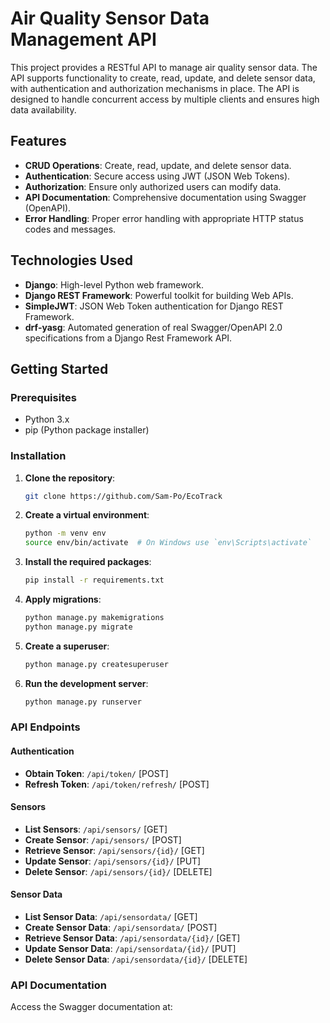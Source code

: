 # Air Quality Sensor Data Management API

This project provides a RESTful API to manage air quality sensor data. The API supports functionality to create, read, update, and delete sensor data, with authentication and authorization mechanisms in place. The API is designed to handle concurrent access by multiple clients and ensures high data availability.

## Features

- **CRUD Operations**: Create, read, update, and delete sensor data.
- **Authentication**: Secure access using JWT (JSON Web Tokens).
- **Authorization**: Ensure only authorized users can modify data.
- **API Documentation**: Comprehensive documentation using Swagger (OpenAPI).
- **Error Handling**: Proper error handling with appropriate HTTP status codes and messages.

## Technologies Used

- **Django**: High-level Python web framework.
- **Django REST Framework**: Powerful toolkit for building Web APIs.
- **SimpleJWT**: JSON Web Token authentication for Django REST Framework.
- **drf-yasg**: Automated generation of real Swagger/OpenAPI 2.0 specifications from a Django Rest Framework API.

## Getting Started

### Prerequisites

- Python 3.x
- pip (Python package installer)

### Installation

1. **Clone the repository**:
    ```sh
    git clone https://github.com/Sam-Po/EcoTrack
    ```

2. **Create a virtual environment**:
    ```sh
    python -m venv env
    source env/bin/activate  # On Windows use `env\Scripts\activate`
    ```

3. **Install the required packages**:
    ```sh
    pip install -r requirements.txt
    ```

4. **Apply migrations**:
    ```sh
    python manage.py makemigrations
    python manage.py migrate
    ```

5. **Create a superuser**:
    ```sh
    python manage.py createsuperuser
    ```

6. **Run the development server**:
    ```sh
    python manage.py runserver
    ```

### API Endpoints

#### Authentication

- **Obtain Token**: `/api/token/` [POST]
- **Refresh Token**: `/api/token/refresh/` [POST]

#### Sensors

- **List Sensors**: `/api/sensors/` [GET]
- **Create Sensor**: `/api/sensors/` [POST]
- **Retrieve Sensor**: `/api/sensors/{id}/` [GET]
- **Update Sensor**: `/api/sensors/{id}/` [PUT]
- **Delete Sensor**: `/api/sensors/{id}/` [DELETE]

#### Sensor Data

- **List Sensor Data**: `/api/sensordata/` [GET]
- **Create Sensor Data**: `/api/sensordata/` [POST]
- **Retrieve Sensor Data**: `/api/sensordata/{id}/` [GET]
- **Update Sensor Data**: `/api/sensordata/{id}/` [PUT]
- **Delete Sensor Data**: `/api/sensordata/{id}/` [DELETE]

### API Documentation

Access the Swagger documentation at:
